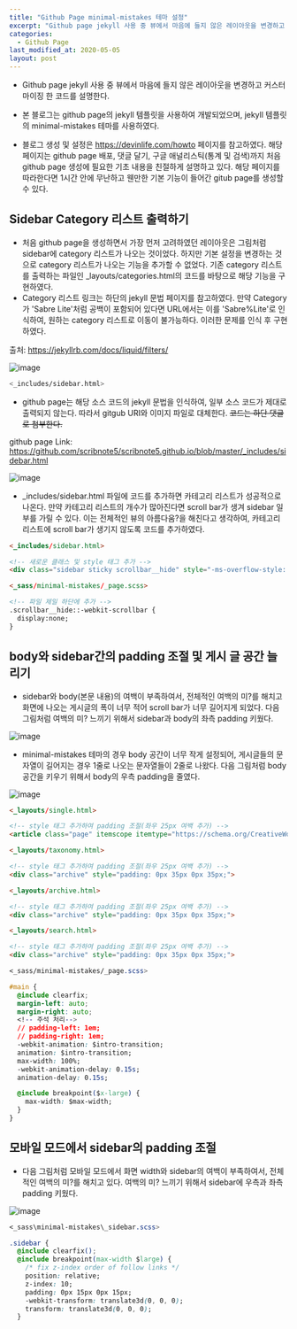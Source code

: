 ```yaml
---
title: "Github Page minimal-mistakes 테마 설정"
excerpt: "Github page jekyll 사용 중 뷰에서 마음에 들지 않은 레이아웃을 변경하고 커스터마이징 한 코드를 설명한다."
categories:
  - Github Page
last_modified_at: 2020-05-05
layout: post
---
```

- Github page jekyll 사용 중 뷰에서 마음에 들지 않은 레이아웃을 변경하고 커스터마이징 한 코드를 설명한다.

- 본 블로그는 github page의 jekyll 템플릿을 사용하여 개발되었으며, jekyll 템플릿의 minimal-mistakes 테마를 사용하였다.
- 블로그 생성 및 설정은 <https://devinlife.com/howto> 페이지를 참고하였다. 해당 페이지는 github page 배포, 댓글 달기, 구글 애널리스틱(통계 및 검색)까지 처음 github page 생성에 필요한 기초 내용을 친절하게 설명하고 있다. 해당 페이지를 따라한다면 1시간 안에 무난하고 웬만한 기본 기능이 들어간 gitub page를 생성할 수 있다.



## Sidebar Category 리스트 출력하기
- 처음 github page을 생성하면서 가장 먼저 고려하였던 레이아웃은 그림처럼 sidebar에 category 리스트가 나오는 것이었다. 하지만 기본 설정을 변경하는 것으로 category 리스트가 나오는 기능을 추가할 수 없었다. 기존 category 리스트를 출력하는 파일인 _layouts/categories.html의 코드를 바탕으로 해당 기능을 구현하였다.
- Category 리스트 링크는 하단의 jekyll 문법 페이지를 참고하였다. 만약 Category가 'Sabre Lite'처럼 공백이 포함되어 있다면 URL에서는 이를 'Sabre%Lite'로 인식하여, 원하는 category 리스트로 이동이 불가능하다. 이러한 문제를 인식 후 구현하였다.

출처: <https://jekyllrb.com/docs/liquid/filters/>

![image](/assets/img/2020-05-05-GithubPage1/image1.png)

```bash
<_includes/sidebar.html>
```

- github page는 해당 소스 코드의 jekyll 문법을 인식하여, 일부 소스 코드가 제대로 출력되지 않는다. 따라서 gitgub URI와 이미지 파일로 대체한다. ~~코드는 하단 댓글로 첨부한다.~~

github page Link: <https://github.com/scribnote5/scribnote5.github.io/blob/master/_includes/sidebar.html>

![image](/assets/img/2020-05-05-GithubPage1/image0.png)


- _includes/sidebar.html 파일에 코드를 추가하면 카테고리 리스트가 성공적으로 나온다. 만약 카테고리 리스트의 개수가 많아진다면 scroll bar가 생겨 sidebar 일부를 가릴 수 있다. 이는 전체적인 뷰의 아름다움?을 해친다고 생각하여, 카테고리 리스트에 scroll bar가 생기지 않도록 코드를 추가하였다.

```html
<_includes/sidebar.html>

<!-- 새로운 클래스 및 style 태그 추가 -->
<div class="sidebar sticky scrollbar__hide" style="-ms-overflow-style: none;">
```

```html
<_sass/minimal-mistakes/_page.scss>

<!-- 파일 제일 하단에 추가 -->
.scrollbar__hide::-webkit-scrollbar {
  display:none;
}
```



## body와 sidebar간의 padding 조절 및 게시 글 공간 늘리기
- sidebar와 body(본문 내용)의 여백이 부족하여서, 전체적인 여백의 미?를 해치고 화면에 나오는 게시글의 폭이 너무 적어 scroll bar가 너무 길어지게 되었다. 다음 그림처럼 여백의 미? 느끼기 위해서 sidebar과 body의 좌측 padding 키웠다.

![image](/assets/img/2020-05-05-GithubPage1/image2.png)

- minimal-mistakes 테마의 경우 body 공간이 너무 작게 설정되어, 게시글들의 문자열이 길어지는 경우 1줄로 나오는 문자열들이 2줄로 나왔다. 다음 그림처럼 body 공간을 키우기 위해서 body의 우측 padding을 줄였다.

![image](/assets/img/2020-05-05-GithubPage1/image3.png)

```html
<_layouts/single.html>

<!-- style 태그 추가하여 padding 조절(좌우 25px 여백 추가) -->
<article class="page" itemscope itemtype="https://schema.org/CreativeWork" style="padding: 0px 35px 0px 35px;">
```

```html
<_layouts/taxonomy.html>

<!-- style 태그 추가하여 padding 조절(좌우 25px 여백 추가) -->
<div class="archive" style="padding: 0px 35px 0px 35px;">
```

```html
<_layouts/archive.html>

<!-- style 태그 추가하여 padding 조절(좌우 25px 여백 추가) -->
<div class="archive" style="padding: 0px 35px 0px 35px;">
```

```html
<_layouts/search.html>

<!-- style 태그 추가하여 padding 조절(좌우 25px 여백 추가) -->
<div class="archive" style="padding: 0px 35px 0px 35px;">
```

```css
<_sass/minimal-mistakes/_page.scss>

#main {
  @include clearfix;
  margin-left: auto;
  margin-right: auto;
  <!-- 주석 처리-->
  // padding-left: 1em;
  // padding-right: 1em;
  -webkit-animation: $intro-transition;
  animation: $intro-transition;
  max-width: 100%;
  -webkit-animation-delay: 0.15s;
  animation-delay: 0.15s;

  @include breakpoint($x-large) {
    max-width: $max-width;
  }
}
```



## 모바일 모드에서 sidebar의 padding 조절
- 다음 그림처럼 모바일 모드에서 화면 width와 sidebar의 여백이 부족하여서, 전체적인 여백의 미?를 해치고 있다. 여백의 미? 느끼기 위해서 sidebar에 우측과 좌측 padding 키웠다.

![image](/assets/img/2020-05-05-GithubPage1/image4.png)

```css
<_sass\minimal-mistakes\_sidebar.scss>

.sidebar {
  @include clearfix();
  @include breakpoint(max-width $large) {
    /* fix z-index order of follow links */
    position: relative;
    z-index: 10;
    padding: 0px 15px 0px 15px;
    -webkit-transform: translate3d(0, 0, 0);
    transform: translate3d(0, 0, 0);
  }
```